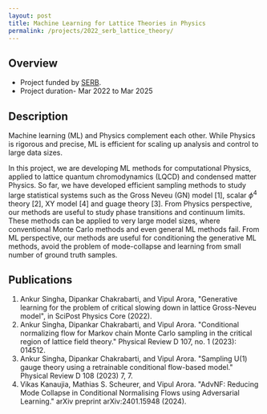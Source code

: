 ```yaml
---
layout: post
title: Machine Learning for Lattice Theories in Physics
permalink: /projects/2022_serb_lattice_theory/
---
```

## Overview

  - Project funded by [SERB]().
  - Project duration- Mar 2022 to Mar 2025

## Description
<!---
<img class="img-cover mb-3" src="/assets/images/projects/2021_sensors_graph_abs.png" width="800" height="340">
<br />
--->
Machine learning (ML) and Physics complement each other. While Physics is rigorous and precise, ML is efficient for scaling up analysis and control to large data sizes.

In this project, we are developing ML methods for computational Physics, applied to lattice quantum chromodynamics (LQCD) and condensed matter Physics. So far, we have developed efficient sampling methods to study large statistical systems such as the Gross Neveu (GN) model [1], scalar $\phi^4$ theory [2], XY model [4] and guage theory [3]. From Physics perspective, our methods are useful to study phase transitions and continuum limits. These methods can be applied to very large model sizes, where conventional Monte Carlo methods and even general ML methods fail. From ML perspective, our methods are useful for conditioning the generative ML methods, avoid the problem of mode-collapse and learning from small number of ground truth samples.

## Publications
1. Ankur Singha, Dipankar Chakrabarti, and Vipul Arora, "Generative learning for the problem of critical slowing down in lattice Gross-Neveu model", in SciPost Physics Core (2022).
2. Ankur Singha, Dipankar Chakrabarti, and Vipul Arora. "Conditional normalizing flow for Markov chain Monte Carlo sampling in the critical region of lattice field theory." Physical Review D 107, no. 1 (2023): 014512.
3. Ankur Singha, Dipankar Chakrabarti, and Vipul Arora. "Sampling U(1) gauge theory using a retrainable conditional flow-based model." Physical Review D 108 (2023) 7, 7.
4. Vikas Kanaujia, Mathias S. Scheurer, and Vipul Arora. "AdvNF: Reducing Mode Collapse in Conditional Normalising Flows using Adversarial Learning." arXiv preprint arXiv:2401.15948 (2024).
